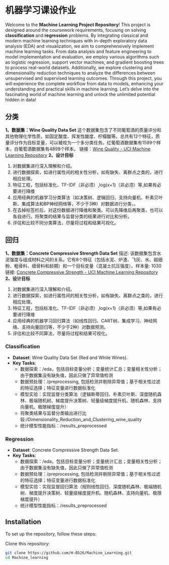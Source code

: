 # 机器学习课设作业

Welcome to the **Machine Learning Project Repository**! This project is designed around the coursework requirements, focusing on solving **classification** and **regression** problems. By integrating classical and modern machine learning techniques with in-depth exploratory data analysis (EDA) and visualization, we aim to comprehensively implement machine learning tasks. From data analysis and feature engineering to model implementation and evaluation, we employ various algorithms such as logistic regression, support vector machines, and gradient boosting trees to process real-world datasets. Additionally, we explore clustering and dimensionality reduction techniques to analyze the differences between unsupervised and supervised learning outcomes. Through this project, you will experience the complete workflow from data to models, enhancing your understanding and practical skills in machine learning. Let’s delve into the fascinating world of machine learning and unlock the unlimited potential hidden in data!

## 分类
**1、数据集：Wine Quality Data Set**
这个数据集包含了不同葡萄酒的质量评分和其他物理化学性质，如固定酸度、挥发性酸度、柠檬酸等。总共有12个特征，质量评分作为目标变量，可以被视为一个多分类任务。红葡萄酒数据集有1599个样本，白葡萄酒数据集有4898个样本。
链接：[Wine Quality - UCI Machine Learning Repository](https://archive.ics.uci.edu/dataset/186/wine+quality)
**2、设计目标**
1)	对数据集进行深入理解和介绍。
2)	进行数据探索，如进行属性间的相关性分析，如有缺失、离群点之类的，进行相应处理。
3)	特征工程，包括标准化、TF-IDF（非必须）,log(x+1)（非必须）等,如果有必要进行降维
4)	应用经典的机器学习分类算法（如决策树、逻辑回归、支持向量机、朴素贝叶斯、集成算法和BP神经网络等，不少于3种）对数据进行分类，。
5)	在去掉标签栏后，对这份数据进行降维和聚类。可以先降维后再聚类，也可以各自进行。将聚类的结果与监督分类的结果进行对比和分析。
6)	评估和比较不同分类算法，尽量将过程和结果可视化。

## 回归
**1、数据集：Concrete Compressive Strength Data Set**
描述: 该数据集包含水泥强度与组成材料之间的关系。它有8个特征（包括水泥、炉渣、飞灰、水、超细粉、粗骨料、细骨料和龄期）和一个目标变量（混凝土抗压强度）。样本量: 1030
链接: [Concrete Compressive Strength - UCI Machine Learning Repository](https://archive.ics.uci.edu/dataset/165/concrete+compressive+strength)
**2、设计目标**
1)	对数据集进行深入理解和介绍。
2)	进行数据探索，如进行属性间的相关性分析，如有缺失、离群点之类的，进行相应处理。
3)	特征工程，包括标准化、TF-IDF（非必须）,log(x+1)（非必须）等,如果有必要进行降维
4)	应用经典的机器学习回归算法（如线性回归、CART树、集成学习、神经网络、支持向量回归等，不少于2种）对数据预测。
5)	评估和比较不同算法，尽量将过程和结果可视化。

### Classification
- **Dataset**: Wine Quality Data Set (Red and White Wines).
- **Key Tasks**:
  - 数据探索：/eda，包括目标变量分析；变量统计汇总；变量相关性分析；由于数据集没有缺失值，因此只做了异常值检测
  - 数据预处理：/preprocessing, 包括检测并剔除异常值；基于相关性过滤的特征选择；特征变量进行数据标准化
  - 模型实验：实现监督分类算法（逻辑斯蒂回归、朴素贝叶斯、深度随机森林、极端随机树、梯度提升决策树、轻量级梯度提升机、随机森林、支持向量机、极限梯度提升）
  - 将聚类结果与监督分类输出进行比较:/Dimensionality_Reduction_and_Clustering_wine_quality
  - 统计模型性能指标：/results_preprocessed

### Regression
- **Dataset**: Concrete Compressive Strength Data Set.
- **Key Tasks**:
  - 数据探索：/eda，包括目标变量分析；变量统计汇总；变量相关性分析；由于数据集没有缺失值，因此只做了异常值检测
  - 数据预处理：/preprocessing, 包括检测并剔除异常值；基于相关性过滤的特征选择；特征变量进行数据标准化
  - 模型实验：实现监督回归算法（规则线性回归、深度随机森林、极端随机树、梯度提升决策树、轻量级梯度提升机、随机森林、支持向量机、极限梯度提升）
  - 统计模型性能指标：/results_preprocessed

## Installation

To set up the repository, follow these steps:

Clone this repository:
   ```bash
   git clone https://github.com/H-0526/Machine_Learning.git
   cd Machine_learning
